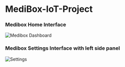 # MediBox-IoT-Project

### Medibox Home Interface
![Medibox Dashboard](https://github.com/dilansenuruk/MediBox-IoT-Project/assets/73630480/0ea4e24e-2a18-4756-9fa7-207a68f4ca84)

### Medibox Settings Interface with left side panel
![Settings](https://github.com/dilansenuruk/MediBox-IoT-Project/assets/73630480/e2162393-bea6-4363-b967-f2a1fcc57fdd)
